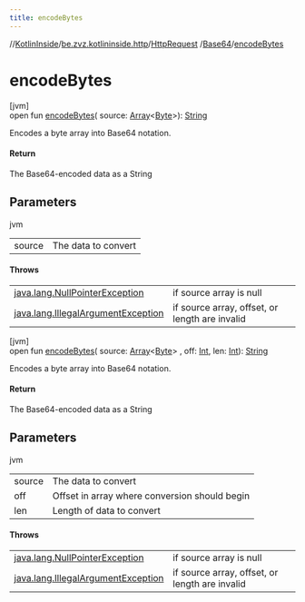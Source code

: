 ```yaml
---
title: encodeBytes
---
```

//[KotlinInside](../../../../index.html)/[be.zvz.kotlininside.http](../../index.html)/[HttpRequest](../index.html)
/[Base64](index.html)/[encodeBytes](encode-bytes.html)

# encodeBytes

[jvm]\
open fun [encodeBytes](encode-bytes.html)(
source: [Array](https://kotlinlang.org/api/latest/jvm/stdlib/kotlin/-array/index.html)<[Byte](https://kotlinlang.org/api/latest/jvm/stdlib/kotlin/-byte/index.html)>): [String](https://docs.oracle.com/javase/7/docs/api/java/lang/String.html)

Encodes a byte array into Base64 notation.

#### Return

The Base64-encoded data as a String

## Parameters

jvm

| | |
|---|---|
| source | The data to convert |

#### Throws

| | |
|---|---|
| [java.lang.NullPointerException](https://docs.oracle.com/javase/7/docs/api/java/lang/NullPointerException.html) | if source array is null |
| [java.lang.IllegalArgumentException](https://docs.oracle.com/javase/7/docs/api/java/lang/IllegalArgumentException.html) | if source array, offset, or length are invalid |

[jvm]\
open fun [encodeBytes](encode-bytes.html)(
source: [Array](https://kotlinlang.org/api/latest/jvm/stdlib/kotlin/-array/index.html)<[Byte](https://kotlinlang.org/api/latest/jvm/stdlib/kotlin/-byte/index.html)>
, off: [Int](https://kotlinlang.org/api/latest/jvm/stdlib/kotlin/-int/index.html),
len: [Int](https://kotlinlang.org/api/latest/jvm/stdlib/kotlin/-int/index.html)): [String](https://docs.oracle.com/javase/7/docs/api/java/lang/String.html)

Encodes a byte array into Base64 notation.

#### Return

The Base64-encoded data as a String

## Parameters

jvm

| | |
|---|---|
| source | The data to convert |
| off | Offset in array where conversion should begin |
| len | Length of data to convert |

#### Throws

| | |
|---|---|
| [java.lang.NullPointerException](https://docs.oracle.com/javase/7/docs/api/java/lang/NullPointerException.html) | if source array is null |
| [java.lang.IllegalArgumentException](https://docs.oracle.com/javase/7/docs/api/java/lang/IllegalArgumentException.html) | if source array, offset, or length are invalid |



